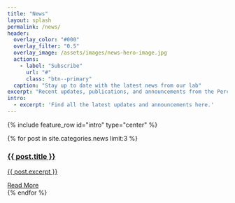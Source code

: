 ```yaml
---
title: "News"
layout: splash
permalink: /news/
header:
  overlay_color: "#000"
  overlay_filter: "0.5"
  overlay_image: /assets/images/news-hero-image.jpg
  actions:
    - label: "Subscribe"
      url: "#"
      class: "btn--primary"
  caption: "Stay up to date with the latest news from our lab"
excerpt: "Recent updates, publications, and announcements from the Perceptual Intelligence Lab."
intro:
  - excerpt: 'Find all the latest updates and announcements here.'
---
```


{% include feature_row id="intro" type="center" %}

<div class="news-grid">
  {% for post in site.categories.news limit:3 %}
  <div class="news-item">
    <a href="{{ post.url }}">
      <div class="news-thumb" style="background-image: url('{{ post.image }}');"></div>
      <div class="news-content">
        <h3>{{ post.title }}</h3>
        <p>{{ post.excerpt }}</p>
        <a href="{{ post.url }}" class="btn btn--primary">Read More</a>
      </div>
    </a>
  </div>
  {% endfor %}
</div>
